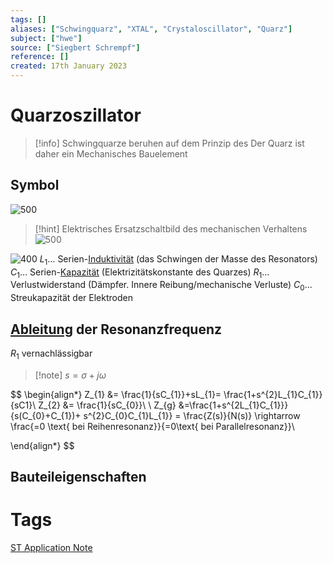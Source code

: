 ```yaml
---
tags: []
aliases: ["Schwingquarz", "XTAL", "Crystaloscillator", "Quarz"]
subject: ["hwe"]
source: ["Siegbert Schrempf"]
reference: []
created: 17th January 2023
---
```


# Quarzoszillator
> [!info] Schwingquarze beruhen auf dem Prinzip des [](Piezoelektrik.md#Piezoelektrischer%20Effekt%7CPiezoelektrischen%20Effekts)
> Der Quarz ist daher ein Mechanisches Bauelement 

## Symbol

![500](quarz.png)

> [!hint] Elektrisches Ersatzschaltbild des mechanischen Verhaltens
> ![500](elek_esb_quarz.png)

![400](quarz_mechschwing.png)
$L_{1}\dots$ Serien-[Induktivität](Induktivit%C3%A4ten.md) (das Schwingen der Masse des Resonators)
$C_{1}\dots$ Serien-[Kapazität](Kapazit%C3%A4t.md) (Elektrizitätskonstante des Quarzes)
$R_{1}\dots$ Verlustwiderstand (Dämpfer. Innere Reibung/mechanische Verluste)
$C_{0}\dots$ Streukapazität der Elektroden

## [Ableitung](Differenzialrechnung.md) der Resonanzfrequenz
$R_{1}$ vernachlässigbar

> [!note] $s=\sigma+j\omega$

$$
\begin{align*}
Z_{1} &= \frac{1}{sC_{1}}+sL_{1}= \frac{1+s^{2}L_{1}C_{1}}{sC1}\\
Z_{2} &= \frac{1}{sC_{0}}\\
\\
Z_{g} &=\frac{1+s^{2L_{1}C_{1}}}{s(C_{0}+C_{1})+ s^{2}C_{0}C_{1}L_{1}} = \frac{Z(s)}{N(s)} \rightarrow \frac{=0 \text{ bei Reihenresonanz}}{=0\text{ bei Parallelresonanz}}\\

\end{align*}
$$


## Bauteileigenschaften

# Tags
[ST Application Note](https://www.st.com/resource/en/application_note/an2867-oscillator-design-guide-for-stm8afals-stm32-mcus-and-mpus-stmicroelectronics.pdf)
